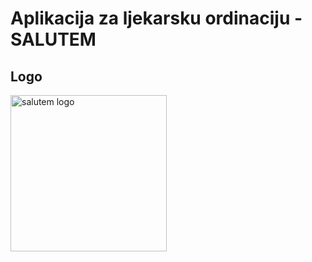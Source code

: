 # Aplikacija za ljekarsku ordinaciju - SALUTEM



## Logo
<img width="250" alt="salutem logo" src="https://user-images.githubusercontent.com/73299629/127242894-26ad0d32-f7a7-4d66-abf5-bd4b7e405071.png">

